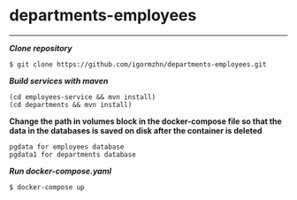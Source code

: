 # departments-employees
***
___Clone repository___
```
$ git clone https://github.com/igormzhn/departments-employees.git
```

___Build services with maven___
```
(cd employees-service && mvn install)
(cd departments && mvn install)
```

__Сhange the path in volumes block in the docker-compose file so that the data in the databases is saved on disk after the container is deleted__
```
pgdata for employees database
pgdata1 for departments database
```

___Run docker-compose.yaml___
```
$ docker-compose up
```

